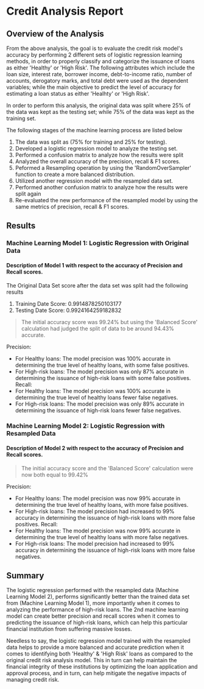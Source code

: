 # Credit Analysis Report

## Overview of the Analysis

From the above analysis, the goal is to evaluate the credit risk model's accuracy by performing 2 different sets of logistic regression learning methods, in order to properly classify and categorize the issuance of loans as either 'Healthy' or 'High Risk'. The following attributes which include the loan size, interest rate, borrower income, debt-to-income ratio, number of accounts, derogatory marks, and total debt were used as the dependent variables;  while the main objective to predict the level of accuracy for estimating a loan status as either 'Healhty' or 'High Risk'. 

In order to perform this analysis, the original data was split where 25% of the data was kept as the testing set; while 75% of the data was kept as the training set.

The following stages of the machine learning process are listed below

1. The data was split as (75% for training and 25% for testing).
2. Developed a logistic regression model to analyze the testing set.
3. Performed a confusion matrix to analyze how the results were split
4. Analyzed the overall accuracy of the precision, recall & F1 scores.
5. Peformed a Resampling operation by using the 'RandomOverSampler' function to create a more balanced distribution.
6. Utilized another regression model with the resampled data set.
7. Performed another confusion matrix to analyze how the results were split again
8. Re-evaluated the new performance of the resampled model by using the same metrics of precision, recall & F1 scores.


## Results

### Machine Learning Model 1: Logistic Regression with Original Data

#### Description of Model 1 with respect to the accuracy of Precision and Recall scores.

The Original Data Set score after the data set was split had the following results

1) Training Date Score: 0.9914878250103177
2) Testing Date Score: 0.9924164259182832

> The initial accuracy score was 99.24% but using the 'Balanced Score' calculation had judged the split of data to be around 94.43% accurate.

Precision:
 - For Healthy loans: The model precision was 100% accurate in determining the true level of healthy loans, with some false positives.
 - For High-risk loans: The model precision was only 87% accurate in determining the issuance of high-risk loans with some false positives.
Recall:
 - For Healthy loans: The model precision was 100% accurate in determining the true level of healthy loans fewer false negatives.
 - For High-risk loans: The model precision was only 89% accurate in determining the issuance of high-risk loans fewer false negatives.


### Machine Learning Model 2: Logistic Regression with Resampled Data 

#### Description of Model 2 with respect to the accuracy of Precision and Recall scores.

> The initial accuracy score and the 'Balanced Score' calculation were now both equal to 99.42%

Precision:
 - For Healthy loans: The model precision was now 99% accurate in determining the true level of healthy loans, with more false positives.
 - For High-risk loans: The model precision had increased to 99% accuracy in determining the issuance of high-risk loans with more false positives.
Recall:
 - For Healthy loans: The model precision was now 99% accurate in determining the true level of healthy loans with more false negatives.
 - For High-risk loans: The model precision had increased to 99% accuracy in determining the issuance of high-risk loans with more false negatives.


## Summary 

The logistic regression performed with the resampled data (Machine Learning Model 2), performs significantly better than the trained data set from (Machine Learning Model 1), more importantly when it comes to analyzing the performance of high-risk loans. The 2nd machine learning model can create better precision and recall scores when it comes to predicting the issuance of high-risk loans, which can help this particular financial institution from suffering massive losses.

Needless to say, the logistic regression model trained with the resampled data helps to provide a more balanced and accurate prediction when it comes to identifying both 'Healthy' & 'High Risk' loans as compared to the original credit risk analysis model. This in turn can help maintain the financial integrity of these institutions by optimizing the loan application and approval process, and in turn, can help mitigate the negative impacts of managing credit risk.

